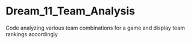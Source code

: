 # Dream_11_Team_Analysis
Code analyzing various team combinations for a game and display team rankings accordingly
